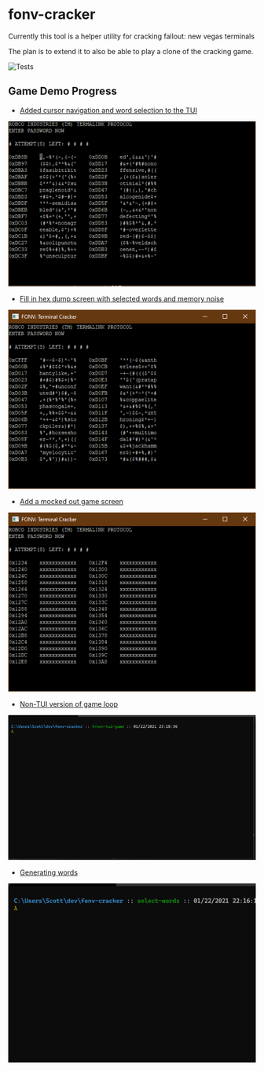 # fonv-cracker

Currently this tool is a helper utility for cracking fallout: new vegas terminals

The plan is to extend it to also be able to play a clone of the cracking game.

![Tests](https://github.com/scottnm/fonv-cracker/workflows/Tests/badge.svg)

## Game Demo Progress

- [Added cursor navigation and word selection to the TUI](https://github.com/scottnm/fonv-cracker/commit/1b7074c8)

![Game screen with showing cursor navigation and word selection](demo/05-tui-selection.gif)

- [Fill in hex dump screen with selected words and memory noise](https://github.com/scottnm/fonv-cracker/commit/108b30f)

![Game screen with random words and memory noise in hex dump view](demo/04-fill-in-words.png)

- [Add a mocked out game screen](https://github.com/scottnm/fonv-cracker/commit/1bcb410)

![Mocked out game screen image](demo/03-game-screen-mock.png)

- [Non-TUI version of game loop](https://github.com/scottnm/fonv-cracker/commit/93181fa)

![Animation of non-TUI game loop](demo/02-non-tui-game.gif)

- [Generating words](https://github.com/scottnm/fonv-cracker/commit/bf43b7ce1ba3e12ff41b8950f6de8fe6e9169a57)

![Animation of words being generated](demo/01-generate-words.gif)

